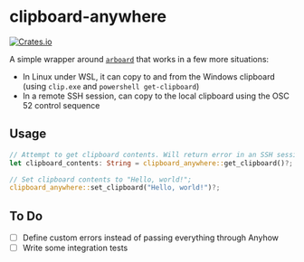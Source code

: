 # clipboard-anywhere

[![Crates.io](https://img.shields.io/crates/v/clipboard-anywhere.svg)](https://crates.io/crates/clipboard-anywhere)

A simple wrapper around [`arboard`](https://github.com/1Password/arboard) that works in a few more situations:

- In Linux under WSL, it can copy to and from the Windows clipboard (using `clip.exe` and `powershell get-clipboard`)
- In a remote SSH session, can copy to the local clipboard using the OSC 52 control sequence

## Usage

```rust
// Attempt to get clipboard contents. Will return error in an SSH session
let clipboard_contents: String = clipboard_anywhere::get_clipboard()?;

// Set clipboard contents to "Hello, world!";
clipboard_anywhere::set_clipboard("Hello, world!")?;
```

## To Do

- [ ] Define custom errors instead of passing everything through Anyhow
- [ ] Write some integration tests
